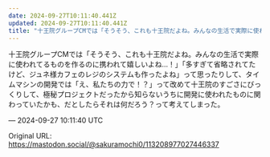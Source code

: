 ```yaml
---
date: 2024-09-27T10:11:40.441Z
updated: 2024-09-27T10:11:40.441Z
title: "十王院グループCMでは「そうそう、これも十王院だよね。みんなの生活で実際に使われ[...]"
---
```


<p>十王院グループCMでは「そうそう、これも十王院だよね。みんなの生活で実際に使われてるものを作るのに携われて嬉しいよね…！」「多すぎて省略されてたけど、ジュネ様カフェのレジのシステムも作ったよね」って思ったりして、タイムマシンの開発では「え、私たちの力で！？」って改めて十王院のすごさにびっくりして、極秘プロジェクトだったから知らないうちに開発に使われたものに関わっていたかも、だとしたらそれは何だろう？って考えてしまった。</p>

&mdash; 2024-09-27 10:11:40 UTC

Original URL: https://mastodon.social/@sakuramochi0/113208977027446337
